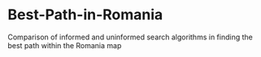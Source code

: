 # Best-Path-in-Romania
Comparison of informed and uninformed search algorithms in finding the best path within the Romania map
